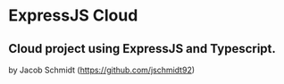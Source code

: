 # ExpressJS Cloud

## Cloud project using ExpressJS and Typescript.
by Jacob Schmidt (https://github.com/jschmidt92)
